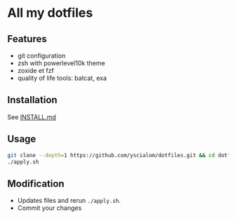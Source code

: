All my dotfiles
===

Features
---
* git configuration
* zsh with powerlevel10k theme
* zoxide et fzf
* quality of life tools: batcat, exa

Installation
---
See [INSTALL.md](INSTALL.md)

Usage
---
```bash
git clone --depth=1 https://github.com/yscialom/dotfiles.git && cd dotfiles
./apply.sh
```

Modification
---
* Updates files and rerun `./apply.sh`.
* Commit your changes
